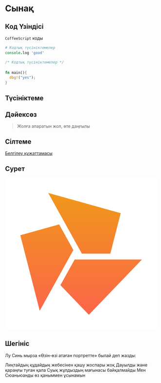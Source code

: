 [Markdown 全局注释]:#

# Сынақ

## Код Үзіндісі

`CoffeeScript` коды

```coffee
# Кодтық түсініктемелер
console.log 'good'


```

```rust
/* Кодтық түсініктемелер */

fn main(){
  dbg!("yes");
}
```

## Түсініктеме

<!-- HTML 注释 --> 

<!-- 多行注释 --> 

## Дәйексөз

> Жолға апаратын жол, өте даңғылы

## Сілтеме

[Белгілеу құжаттамасы](https://github.com/xxai-art/xxai-art-md)

## Сурет

![xxAI.Art бренд идентификациясы](https://raw.githubusercontent.com/xxai-art/web/main/file/svg/logo.svg)

## Шегініс

Лу Синь мырза «Өзін-өзі атаған портретте» былай деп жазды:

  Лиңтайдың құдайдың жебесінен қашу жоспары жоқ
  Дауылды және қараңғы туған қала
  Суық жұлдыздың мағынасы байқалмайды
  Мен Сюаньюанды өз қаныммен ұсынамын


